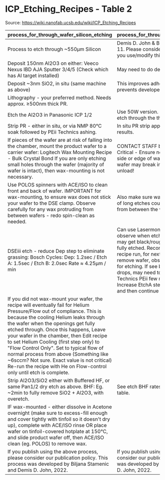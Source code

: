 # ICP_Etching_Recipes - Table 2

Source: https://wiki.nanofab.ucsb.edu/wiki/ICP_Etching_Recipes

| process_for_through_wafer_silicon_etching                                                                                                                                                                                                                                                                                                                                                                                                                                                                                                           | process_for_through_wafer_silicon_etching_1                                                                                                                                                                                                                                                                                                                                                                                                                            |
|:----------------------------------------------------------------------------------------------------------------------------------------------------------------------------------------------------------------------------------------------------------------------------------------------------------------------------------------------------------------------------------------------------------------------------------------------------------------------------------------------------------------------------------------------------|:-----------------------------------------------------------------------------------------------------------------------------------------------------------------------------------------------------------------------------------------------------------------------------------------------------------------------------------------------------------------------------------------------------------------------------------------------------------------------|
| Process to etch through ~550µm Silicon                                                                                                                                                                                                                                                                                                                                                                                                                                                                                                              | Demis D. John & Biljana Stamenic 2022-11-11. Please consider our publication policy if you use/modify this process.                                                                                                                                                                                                                                                                                                                                                    |
| Deposit 150nm Al2O3 on either: Veeco Nexus IBD AJA Sputter 3/4/5 (Check which has Al target installed)                                                                                                                                                                                                                                                                                                                                                                                                                                              | May need to do dep. rate check beforehand.                                                                                                                                                                                                                                                                                                                                                                                                                             |
| Deposit ~3nm SiO2, in situ (same machine as above)                                                                                                                                                                                                                                                                                                                                                                                                                                                                                                  | This improves adhesion to photoresist and prevents developer attacking the Al2O3.                                                                                                                                                                                                                                                                                                                                                                                      |
| Lithography - your preferred method. Needs approx. ≥500nm thick PR.                                                                                                                                                                                                                                                                                                                                                                                                                                                                                 |                                                                                                                                                                                                                                                                                                                                                                                                                                                                        |
| Etch the Al2O3 in Panasonic ICP 1/2                                                                                                                                                                                                                                                                                                                                                                                                                                                                                                                 | Use 50W version. Overetch by ~20%, will also etch through the thin SiO2 layer.                                                                                                                                                                                                                                                                                                                                                                                         |
| Strip PR - either in situ, or via NMP 80°C soak followed by PEii Technics ashing.                                                                                                                                                                                                                                                                                                                                                                                                                                                                   | In situ PR strip appears to give better + faster results.                                                                                                                                                                                                                                                                                                                                                                                                              |
| If pieces of the wafer are at risk of falling into the chamber, mount the product wafer to a carrier wafer: Logitech Wax Mounting Recipe - Bulk Crystal Bond If you are only etching small holes through the wafer (majority of wafer is intact), then wax-mounting is not necessary.                                                                                                                                                                                                                                                               | CONTACT STAFF before attempting this step! Critical - Ensure no wax is present on either side or edge of wafer prior to DSE etching, or wafer may break in the DSE during robot unload!                                                                                                                                                                                                                                                                                |
| Use POLOS spinners with ACE/ISO to clean front and back of wafer. IMPORTANT for wax-mounting, to ensure wax does not stick your wafer to the DSE clamp. Observe carefully for any wax protruding from between wafers - redo spin-clean as needed.                                                                                                                                                                                                                                                                                                   | Also make sure wax thickness is not too thick, of long etches could cause wax to seep out from between the wafers.                                                                                                                                                                                                                                                                                                                                                     |
| DSEiii etch - reduce Dep step to eliminate grassing: Bosch Cycles: Dep: 1.2sec / Etch A: 1.5sec / Etch B: 2.0sec Rate ≈ 4.25µm / min                                                                                                                                                                                                                                                                                                                                                                                                                | Can use Lasermonitor and/or Camera to observe when etch is fully through. Trenches may get black/rough, but then clear up when fully etched. Record Helium FLOW during recipe run, for next step (if He leaks). Ok to remove wafer, observe/measure, and re-load for etching. If see black grass and etch rate drops, may need to run an O2 plasma with Technics PEii few min to remove polymer, Increase EtchA step time (eg. by 50-100%) and then continue the etch. |
| If you did not wax-mount your wafer, the recipe will eventually fail for Helium Pressure/Flow out of compliance. This is because the cooling Helium leaks through the wafer when the openings get fully etched through. Once this happens, Leave your wafer in the chamber, then Edit recipe to set Helium Cooling (first step only) to "Flow Control Only". Set to typical flow of normal process from above (Something like ~6sccm? Not sure. Exact value is not critical) Re-run the recipe with He on Flow-control only until etch is complete. |                                                                                                                                                                                                                                                                                                                                                                                                                                                                        |
| Strip Al2O3/SiO2 either with Buffered HF, or same Pan1/2 dry etch as above. BHF: Eg. ~2min to fully remove SiO2 + Al2O3, with overetch.                                                                                                                                                                                                                                                                                                                                                                                                             | See etch BHF rates of the thin-films on this table.                                                                                                                                                                                                                                                                                                                                                                                                                    |
| IF wax-mounted - either dissolve in Acetone overnight (make sure to excess-fill enough and cover tightly with tinfoil so it doesn't dry up), complete with ACE/ISO rinse OR place wafer on tinfoil-covered hotplate at 150°C, and slide product wafer off, then ACE/ISO clean (eg. POLOS) to remove wax.                                                                                                                                                                                                                                            |                                                                                                                                                                                                                                                                                                                                                                                                                                                                        |
| If you publish using the above process, please consider our publication policy. This process was developed by Biljana Stamenic and Demis D. John, 2022.                                                                                                                                                                                                                                                                                                                                                                                             | If you publish using the above process, please consider our publication policy. This process was developed by Biljana Stamenic and Demis D. John, 2022.                                                                                                                                                                                                                                                                                                                |